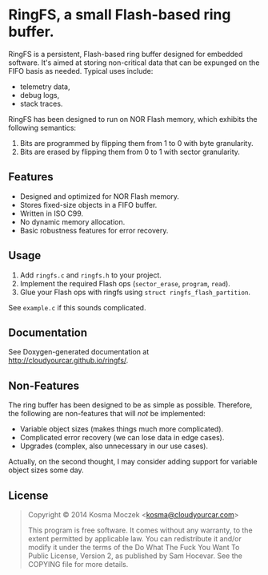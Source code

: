 # RingFS, a small Flash-based ring buffer.

RingFS is a persistent, Flash-based ring buffer designed for embedded software.
It's aimed at storing non-critical data that can be expunged on the FIFO basis
as needed. Typical uses include:

* telemetry data,
* debug logs,
* stack traces.

RingFS has been designed to run on NOR Flash memory, which exhibits the following
semantics:

1. Bits are programmed by flipping them from 1 to 0 with byte granularity.
2. Bits are erased by flipping them from 0 to 1 with sector granularity.

## Features

* Designed and optimized for NOR Flash memory.
* Stores fixed-size objects in a FIFO buffer.
* Written in ISO C99.
* No dynamic memory allocation.
* Basic robustness features for error recovery.

## Usage

1. Add ``ringfs.c`` and ``ringfs.h`` to your project.
2. Implement the required Flash ops (``sector_erase``, ``program``, ``read``).
3. Glue your Flash ops with ringfs using ``struct ringfs_flash_partition``.

See ``example.c`` if this sounds complicated.

## Documentation

See Doxygen-generated documentation at http://cloudyourcar.github.io/ringfs/.

## Non-Features

The ring buffer has been designed to be as simple as possible. Therefore, the
following are non-features that will *not* be implemented:

* Variable object sizes (makes things much more complicated).
* Complicated error recovery (we can lose data in edge cases).
* Upgrades (complex, also unnecessary in our use cases).

Actually, on the second thought, I may consider adding support for variable
object sizes some day.

## License

> Copyright © 2014 Kosma Moczek \<kosma@cloudyourcar.com\>
> 
> This program is free software. It comes without any warranty, to the extent
> permitted by applicable law. You can redistribute it and/or modify it under
> the terms of the Do What The Fuck You Want To Public License, Version 2, as
> published by Sam Hocevar. See the COPYING file for more details.

